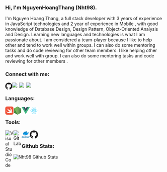 ### Hi, I'm NguyenHoangThang (Nht98).

I'm Nguyen Hoang Thang, a full stack developer with 3 years of experience in JavaScript technologies and 2 year of experience in Mobile , with good knowledge of Database Design, Design Pattern, Object-Oriented Analysis and Design. Learning new languages and technologies is what I am passionate about. I am considered a team-player because I like to help other and tend to work well within groups. I can also do some mentoring tasks and do code reviewing for other team members. I like helping other and work well with group. I can also do some mentoring tasks and code reviewing for other members .

### Connect with me:

[<img align="left" width="22px" src="https://raw.githubusercontent.com/github/explore/78df643247d429f6cc873026c0622819ad797942/topics/github/github.png" />][github]
[<img align="left" width="22px" src="https://cdn.jsdelivr.net/npm/simple-icons@3.12.2/icons/gmail.svg" />][gmail]
[<img align="left" width="22px" src="https://cdn.jsdelivr.net/npm/simple-icons@v3/icons/facebook.svg" />][facebook]
[<img align="left" width="22px" src="https://cdn.jsdelivr.net/npm/simple-icons@v3/icons/instagram.svg" />][instagram]

<br />

### Languages:

<img align="left" alt="JavaScript" width="26px" src="https://raw.githubusercontent.com/github/explore/80688e429a7d4ef2fca1e82350fe8e3517d3494d/topics/swift/swift.png" />
<img align="left" alt="JavaScript" width="26px" src="https://raw.githubusercontent.com/github/explore/80688e429a7d4ef2fca1e82350fe8e3517d3494d/topics/nodejs/nodejs.png" />
<img align="left" alt="JavaScript" width="26px" src="https://raw.githubusercontent.com/github/explore/80688e429a7d4ef2fca1e82350fe8e3517d3494d/topics/vue/vue.png" />
<img align="left" alt="JavaScript" width="26px" src="https://raw.githubusercontent.com/github/explore/80688e429a7d4ef2fca1e82350fe8e3517d3494d/topics/react/react.png" />

<br />

### Tools:

<img align="left" alt="Visual Studio Code" width="26px" src="https://upload.wikimedia.org/wikipedia/commons/thumb/d/d5/IntelliJ_IDEA_Logo.svg/1200px-IntelliJ_IDEA_Logo.svg.png" />

[<img align="left" alt="GitLab" width="26px" src="https://about.gitlab.com/images/press/logo/png/gitlab-icon-rgb.png" />][gitlab]

[<img align="left" alt="GitHub" width="26px" src="https://raw.githubusercontent.com/github/explore/78df643247d429f6cc873026c0622819ad797942/topics/docker/docker.png" />][docker]

[<img align="left" alt="GitLab" width="26px" src="https://raw.githubusercontent.com/github/explore/78df643247d429f6cc873026c0622819ad797942/topics/github/github.png" />][github]

<br />

### Github Stats:
<img align="left" alt="Nht98 Github Stats" src="https://github-readme-stats.vercel.app/api?username=nht98&show_icons=true&hide_border=true" />

[github]: https://github.com/nht98
[gitlab]: https://gitlab.com/nht98
[facebook]: https://www.facebook.com/dev.flutter9x
[instagram]: https://www.instagram.com/flutter9x.dev
[gmail]: nht98.dev@gmail.com
[docker]: https://hub.docker.com/u/nht98
